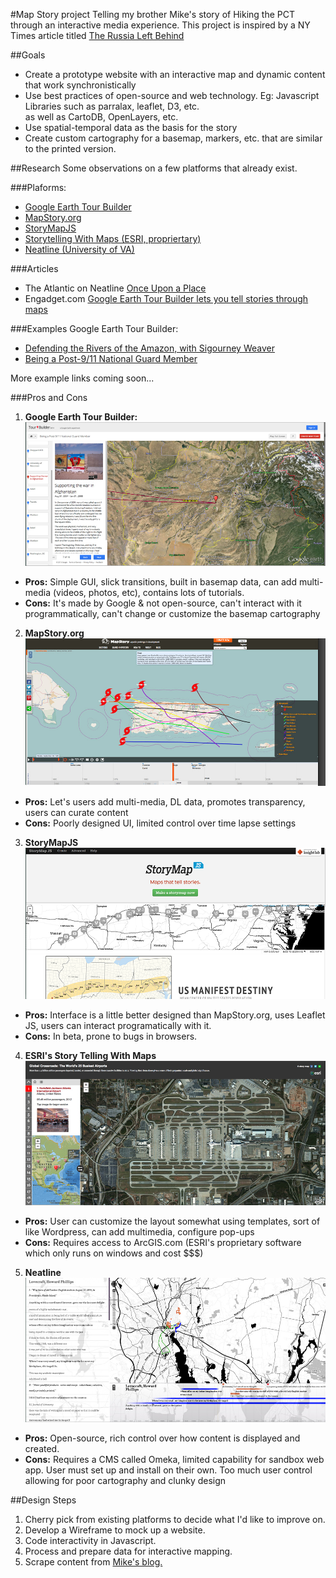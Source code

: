 #Map Story project
Telling my brother Mike's story of Hiking the PCT through an interactive media experience.
This project is inspired by a NY Times article titled [The Russia Left Behind](http://www.nytimes.com/newsgraphics/2013/10/13/russia/)

##Goals
* Create a prototype website with an interactive map and dynamic content that work synchronistically
* Use best practices of open-source and web technology. Eg: Javascript Libraries such as parralax, leaflet, D3, etc.  
  as well as CartoDB, OpenLayers, etc.
* Use spatial-temporal data as the basis for the story
* Create custom cartography for a basemap, markers, etc. that are similar to the printed version.

##Research
Some observations on a few platforms that already exist.

###Plaforms:
* [Google Earth Tour Builder](https://tourbuilder.withgoogle.com/)
* [MapStory.org](http://mapstory.org/)
* [StoryMapJS](http://storymap.knightlab.com/)
* [Storytelling With Maps (ESRI, propriertary)](http://storymaps.esri.com/home/)
* [Neatline (University of VA)](http://neatline.org/)

###Articles
* The Atlantic on Neatline [Once Upon a Place](http://www.theatlantic.com/technology/archive/2012/07/once-upon-a-place-telling-stories-with-maps/259787/)
* Engadget.com [Google Earth Tour Builder lets you tell stories through maps](http://www.engadget.com/2013/11/11/google-earth-tour-builder/)

###Examples 
Google Earth Tour Builder:
  * [Defending the Rivers of the Amazon, with Sigourney Weaver](http://www.youtube.com/watch?feature=player_embedded&v=Melq7VA7FjY)
  * [Being a Post-9/11 National Guard Member](https://tourbuilder.withgoogle.com/builder#play/ahJzfmd3ZWItdG91cmJ1aWxkZXJyDAsSBFRvdXIY-I0LDA)

More example links coming soon...

###Pros and Cons
1. **Google Earth Tour Builder:**  
![google earth tour builder](https://github.com/clhenrick/Major-Studio-Two/raw/master/map-story/images/google-earth-tour-builder-example.png)  
  * **Pros:** Simple GUI, slick transitions, built in basemap data, can add multi-media (videos, photos, etc), contains lots of tutorials.
  * **Cons:** It's made by Google & not open-source, can't interact with it programmatically,
    can't change or customize the basemap cartography  

2. **MapStory.org**  
![mapstory.org](https://github.com/clhenrick/Major-Studio-Two/raw/master/map-story/images/mapstory-example.png "MapStory.org")  
  * **Pros:** Let's users add multi-media, DL data, promotes transparency, users can curate content
  * **Cons:** Poorly designed UI, limited control over time lapse settings  

3. **StoryMapJS**  
![Storymapjs](https://github.com/clhenrick/Major-Studio-Two/raw/master/map-story/images/story-map-js-example.png "StoryMap JS")  
  * **Pros:** Interface is a little better designed than MapStory.org, uses Leaflet JS, users can interact programatically with it.
  * **Cons:** In beta, prone to bugs in browsers.  

4. **ESRI's Story Telling With Maps**  
![ESRI story telling with maps](https://github.com/clhenrick/Major-Studio-Two/raw/master/map-story/images/esri_story-telling-with-maps-example.png "ESRI")  
  * **Pros:** User can customize the layout somewhat using templates, sort of like Wordpress, can add multimedia, configure pop-ups
  * **Cons:** Requires access to ArcGIS.com (ESRI's proprietary software which only runs on windows and cost $$$)  

5. **Neatline**  
![Neatline](https://github.com/clhenrick/Major-Studio-Two/raw/master/map-story/images/neatline-example.png "Neatline")  
  * **Pros:** Open-source, rich control over how content is displayed and created.
  * **Cons:** Requires a CMS called Omeka, limited capability for sandbox web app. User must set up and install on their own. Too much user control allowing for poor cartography and clunky design

##Design Steps
1. Cherry pick from existing platforms to decide what I'd like to improve on.
2. Develop a Wireframe to mock up a website.
3. Code interactivity in Javascript. 
4. Process and prepare data for interactive mapping.
5. Scrape content from [Mike's blog.](http://theuncalculatedlife.blogspot.com/)
